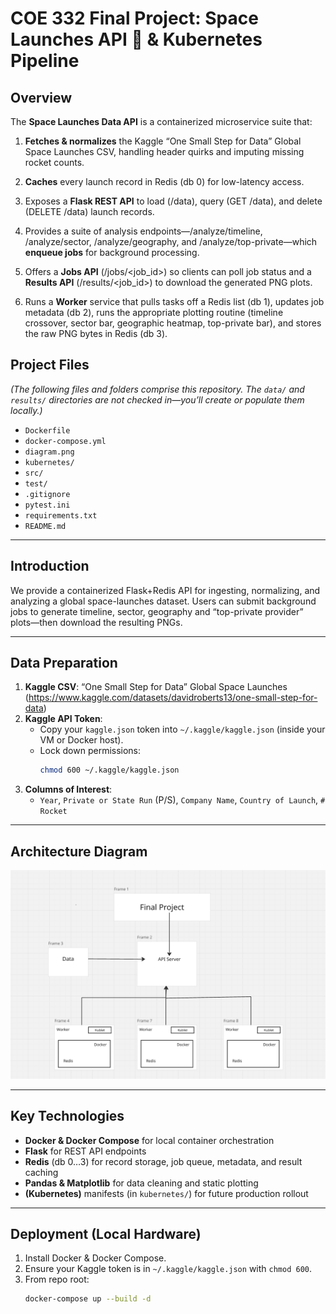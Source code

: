 # COE 332 Final Project: Space Launches API 🚀 & Kubernetes Pipeline

## Overview
The **Space Launches Data API** is a containerized microservice suite that:

1. **Fetches & normalizes** the Kaggle “One Small Step for Data” Global Space Launches CSV, handling header quirks and imputing missing rocket counts.

2. **Caches** every launch record in Redis (db 0) for low-latency access.

3. Exposes a **Flask REST API** to load (/data), query (GET /data), and delete (DELETE /data) launch records.

4. Provides a suite of analysis endpoints—/analyze/timeline, /analyze/sector, /analyze/geography, and /analyze/top-private—which **enqueue jobs** for background processing.

5. Offers a **Jobs API** (/jobs/<job_id>) so clients can poll job status and a **Results API** (/results/<job_id>) to download the generated PNG plots.

6. Runs a **Worker** service that pulls tasks off a Redis list (db 1), updates job metadata (db 2), runs the appropriate plotting routine (timeline crossover, sector bar, geographic heatmap, top-private bar), and stores the raw PNG bytes in Redis (db 3).

## Project Files  
*(The following files and folders comprise this repository.  The `data/` and `results/` directories are not checked in—you’ll create or populate them locally.)*
- `Dockerfile`  
- `docker-compose.yml`  
- `diagram.png`  
- `kubernetes/`  
- `src/`  
- `test/`  
- `.gitignore`  
- `pytest.ini`  
- `requirements.txt`  
- `README.md`  

---

## Introduction  
We provide a containerized Flask+Redis API for ingesting, normalizing, and analyzing a global space-launches dataset.  Users can submit background jobs to generate timeline, sector, geography and “top-private provider” plots—then download the resulting PNGs.

---

## Data Preparation  
1. **Kaggle CSV**: “One Small Step for Data” Global Space Launches (https://www.kaggle.com/datasets/davidroberts13/one-small-step-for-data)  
2. **Kaggle API Token**:  
   - Copy your `kaggle.json` token into `~/.kaggle/kaggle.json` (inside your VM or Docker host).  
   - Lock down permissions:  
     ```bash
     chmod 600 ~/.kaggle/kaggle.json
     ```  
3. **Columns of Interest**:  
   - `Year`, `Private or State Run` (P/S), `Company Name`, `Country of Launch`, `# Rocket`  

---

## Architecture Diagram  
![Architecture Diagram](diagram.png)

---

## Key Technologies  
- **Docker & Docker Compose** for local container orchestration  
- **Flask** for REST API endpoints  
- **Redis** (db 0…3) for record storage, job queue, metadata, and result caching  
- **Pandas & Matplotlib** for data cleaning and static plotting  
- **(Kubernetes)** manifests (in `kubernetes/`) for future production rollout  

---

## Deployment (Local Hardware)  
1. Install Docker & Docker Compose.  
2. Ensure your Kaggle token is in `~/.kaggle/kaggle.json` with `chmod 600`.  
3. From repo root:  
   ```bash
   docker-compose up --build -d
